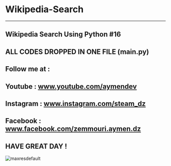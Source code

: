 # Wikipedia-Search
----------------------------------------
Wikipedia Search Using Python #16
----------------------------------------
ALL CODES DROPPED IN ONE FILE (main.py)
---------------------------------------

Follow me at :
----------------------------------------
Youtube : www.youtube.com/aymendev
----------------------------------------
Instagram : www.instagram.com/steam_dz
----------------------------------------
Facebook : www.facebook.com/zemmouri.aymen.dz
----------------------------------------

HAVE GREAT DAY !
----------------------------------------
![maxresdefault](https://user-images.githubusercontent.com/68467119/136021805-f7eb9a19-3729-4e9a-a0cc-4458f0157bc9.jpeg)
